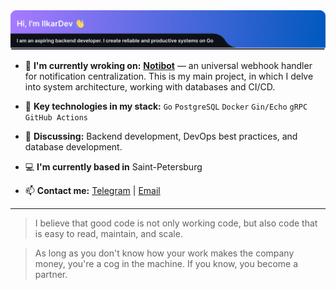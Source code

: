 <img src="./Header.svg" alt="Alt" width="1024"/>

- 🔭 **I'm currently wroking on:** [**Notibot**](https://github.com/IIkarDev/Notibot) — an universal webhook handler for notification centralization. This is my main project, in which I delve into system architecture, working with databases and CI/CD.
  
- 🌱 **Key technologies in my stack:**
  `Go` `PostgreSQL` `Docker` `Gin/Echo` `gRPC` `GitHub Actions`

- 💬 **Discussing:** Backend development, DevOps best practices, and database development.

- 💻 **I'm currently based in** Saint-Petersburg

- 📫 **Contact me:** [Telegram](https://t.me/TarasVolkovich) | [Email](iikardev@gmail.com)

---

> I believe that good code is not only working code, but also code that is easy to read, maintain, and scale.

> As long as you don't know how your work makes the company money, you're a cog in the machine. If you know, you become a partner.
